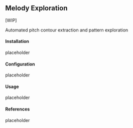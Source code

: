 ## Melody Exploration

[WIP]

Automated pitch contour extraction and pattern exploration

#### Installation

placeholder

#### Configuration

placeholder

#### Usage

placeholder

#### References

placeholder